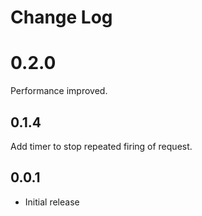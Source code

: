 # Change Log

# 0.2.0

Performance improved.

## 0.1.4

Add timer to stop repeated firing of request.

## 0.0.1

* Initial release
